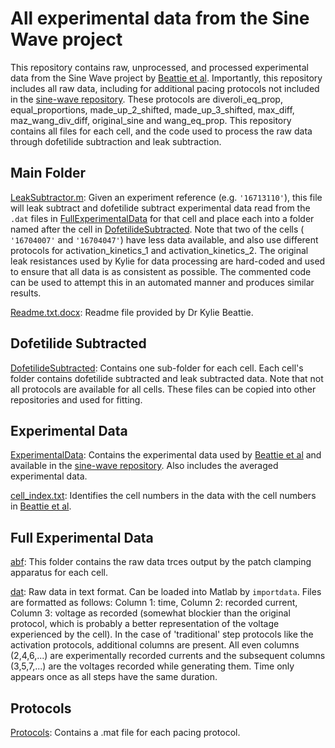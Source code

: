 # All experimental data from the Sine Wave project

This repository contains raw, unprocessed, and processed experimental data from the Sine Wave project by [Beattie et al](https://physoc.onlinelibrary.wiley.com/doi/abs/10.1113/JP275733). Importantly, this repository includes all raw data, including for additional pacing protocols not included in the [sine-wave repository](https://github.com/mirams/sine-wave). These protocols are diveroli\_eq_prop, equal\_proportions, made\_up\_2\_shifted, made\_up\_3\_shifted, max\_diff, maz\_wang\_div\_diff, original\_sine and wang\_eq\_prop. This repository contains all files for each cell, and the code used to process the raw data through dofetilide subtraction and leak subtraction.

## Main Folder

[LeakSubtractor.m](LeakSubtractor.m): Given an experiment reference (e.g. `'16713110'`), this file will leak subtract and dofetilide subtract experimental data read from the `.dat` files in [FullExperimentalData](FullExperimentalData/) for that cell and place each into a folder named after the cell in [DofetilideSubtracted](DofetilideSubtracted/). Note that two of the cells ( `'16704007'` and `'16704047'`) have less data available, and also use different protocols for activation\_kinetics\_1 and activation\_kinetics\_2. The original leak resistances used by Kylie for data processing are hard-coded and used to ensure that all data is as consistent as possible. The commented code can be used to attempt this in an automated manner and produces similar results.

[Readme.txt.docx](Readme.txt.docx): Readme file provided by Dr Kylie Beattie.

## Dofetilide Subtracted

[DofetilideSubtracted](DofetilideSubtracted/): Contains one sub-folder for each cell. Each cell's folder contains dofetilide subtracted and leak subtracted data. Note that not all protocols are available for all cells. These files can be copied into other repositories and used for fitting.

## Experimental Data

[ExperimentalData](ExperimentalData/): Contains the experimental data used by [Beattie et al](https://physoc.onlinelibrary.wiley.com/doi/abs/10.1113/JP275733) and available in the [sine-wave repository](https://github.com/mirams/sine-wave). Also includes the averaged experimental data.

[cell_index.txt](ExperimentalData/cell_index.txt): Identifies the cell numbers in the data with the cell numbers in [Beattie et al](https://physoc.onlinelibrary.wiley.com/doi/abs/10.1113/JP275733).

## Full Experimental Data

[abf](FullExperimentalData/abf/): This folder contains the raw data trces output by the patch clamping apparatus for each cell.

[dat](FullExperimentalData/dat/): Raw data in text format. Can be loaded into Matlab by `importdata`. Files are formatted as follows: Column 1: time, Column 2: recorded current, Column 3: voltage as recorded (somewhat blockier than the original protocol, which is probably a better representation of the voltage experienced by the cell). In the case of 'traditional' step protocols like the activation protocols, additional columns are present. All even columns (2,4,6,...) are experimentally recorded currents and the subsequent columns (3,5,7,...) are the voltages recorded while generating them. Time only appears once as all steps have the same duration.

## Protocols

[Protocols](Protocols/): Contains a .mat file for each pacing protocol.




